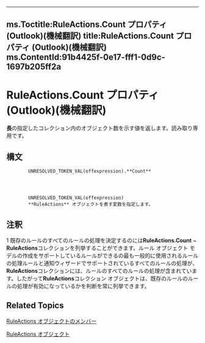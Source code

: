 

---
ms.Toctitle:RuleActions.Count プロパティ (Outlook)(機械翻訳)
title:RuleActions.Count プロパティ (Outlook)(機械翻訳)
ms.ContentId:91b4425f-0e17-fff1-0d9c-1697b205ff2a
---
# RuleActions.Count プロパティ (Outlook)(機械翻訳)




**長**の指定したコレクション内のオブジェクト数を示す値を返します。読み取り専用です。

## 構文

            UNRESOLVED_TOKEN_VAL(offexpression).**Count**




            UNRESOLVED_TOKEN_VAL(offexpression)
            **RuleActions** オブジェクトを表す変数を指定します。



## 注釈
1 既存のルールのすべてのルールの処理を決定するのには**RuleActions.Count** ~ **RuleActions**コレクションを列挙することができます。ルール オブジェクト モデルの作成をサポートしているルールができるの最も一般的に使用されるルールの処理ルールと通知ウィザードでサポートされているすべてのルールの処理が、 **RuleActions**コレクションには、ルールのすべてのルールの処理が含まれています。したがって**RuleActions**コレクション オブジェクトは、既存のルールのルールの処理が有効になっているかを判断を常に列挙できます。



## Related Topics

[RuleActions オブジェクトのメンバー](ea4c7acb-2ce2-ecf9-046f-2eb48d4935bb.md)

[RuleActions オブジェクト](82ba76cd-86a4-3372-cb51-2df1d58c8b71.md)




